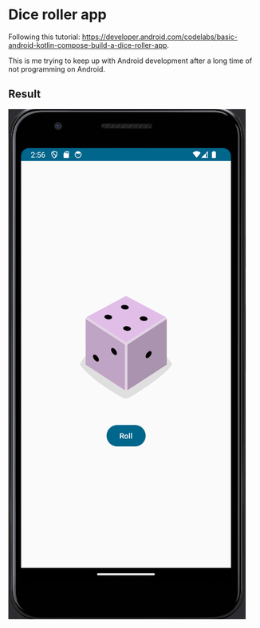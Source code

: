 # Dice roller app

Following this tutorial: https://developer.android.com/codelabs/basic-android-kotlin-compose-build-a-dice-roller-app.

This is me trying to keep up with Android development after a long time of not programming on Android.

## Result

![An image showing the application with a dice and a button](result.png)

